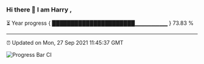 ### Hi there 👋 I am Harry , 

⏳ Year progress { ██████████████████████▁▁▁▁▁▁▁▁ } 73.83 %

---

⏰ Updated on Mon, 27 Sep 2021 11:45:37 GMT

![Progress Bar CI](https://github.com/duykhang68/duykhang68/workflows/Progress%20Bar%20CI/badge.svg)

